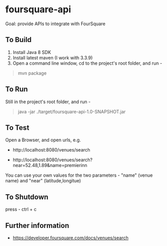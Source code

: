 # foursquare-api

Goal: provide APIs to integrate with FourSquare 

To Build
---------
1. Install Java 8 SDK
2. Install latest maven (I work with 3.3.9)
3. Open a command line window, cd to the project's root folder, and run -
>mvn package

To Run
---------
Still in the project's root folder, and run -
>java -jar ./target/foursquare-api-1.0-SNAPSHOT.jar
        
To Test
---------
Open a Browser, and open urls, e.g.

* http://localhost:8080/venues/search

* http://localhost:8080/venues/search?near=52.48,1.89&name=premierinn

You can use your own values for the two parameters - "name" (venue name) and "near" (latitude,longitue)

To Shutdown
-----------
press - ctrl + c

Further information
-------------------

* https://developer.foursquare.com/docs/venues/search
